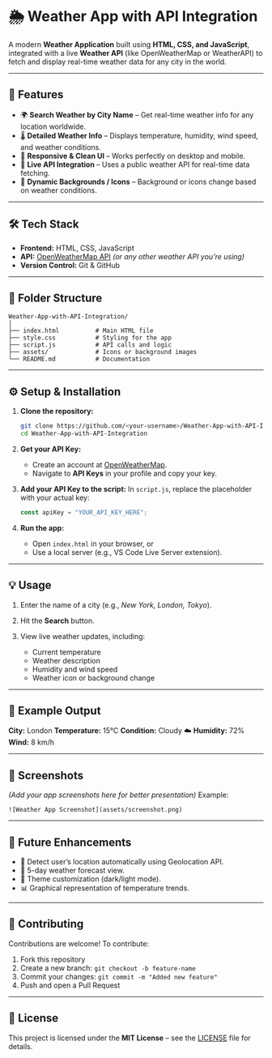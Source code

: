 # 🌦️ Weather App with API Integration

A modern **Weather Application** built using **HTML, CSS, and JavaScript**, integrated with a live **Weather API** (like OpenWeatherMap or WeatherAPI) to fetch and display real-time weather data for any city in the world.

---

## 🚀 Features

* 🌍 **Search Weather by City Name** – Get real-time weather info for any location worldwide.
* 🌡️ **Detailed Weather Info** – Displays temperature, humidity, wind speed, and weather conditions.
* 🎨 **Responsive & Clean UI** – Works perfectly on desktop and mobile.
* 📡 **Live API Integration** – Uses a public weather API for real-time data fetching.
* 🌅 **Dynamic Backgrounds / Icons** – Background or icons change based on weather conditions.           

---

## 🛠️ Tech Stack

* **Frontend:** HTML, CSS, JavaScript
* **API:** [OpenWeatherMap API](https://openweathermap.org/api) *(or any other weather API you’re using)*
* **Version Control:** Git & GitHub

---

## 🧩 Folder Structure

```
Weather-App-with-API-Integration/
│
├── index.html          # Main HTML file
├── style.css           # Styling for the app
├── script.js           # API calls and logic
├── assets/             # Icons or background images
└── README.md           # Documentation
```

---

## ⚙️ Setup & Installation

1. **Clone the repository:**

   ```bash
   git clone https://github.com/<your-username>/Weather-App-with-API-Integration.git
   cd Weather-App-with-API-Integration
   ```

2. **Get your API Key:**

   * Create an account at [OpenWeatherMap](https://openweathermap.org/).
   * Navigate to **API Keys** in your profile and copy your key.

3. **Add your API Key to the script:**
   In `script.js`, replace the placeholder with your actual key:

   ```javascript
   const apiKey = "YOUR_API_KEY_HERE";
   ```

4. **Run the app:**

   * Open `index.html` in your browser, or
   * Use a local server (e.g., VS Code Live Server extension).

---

## 💡 Usage

1. Enter the name of a city (e.g., *New York, London, Tokyo*).
2. Hit the **Search** button.
3. View live weather updates, including:

   * Current temperature
   * Weather description
   * Humidity and wind speed
   * Weather icon or background change

---

## 🧠 Example Output

**City:** London
**Temperature:** 15°C
**Condition:** Cloudy ☁️
**Humidity:** 72%
**Wind:** 8 km/h

---

## 📸 Screenshots

*(Add your app screenshots here for better presentation)*
Example:

```
![Weather App Screenshot](assets/screenshot.png)
```

---

## 🔮 Future Enhancements

* 📍 Detect user’s location automatically using Geolocation API.
* 📅 5-day weather forecast view.
* 🎨 Theme customization (dark/light mode).
* 📊 Graphical representation of temperature trends.

---

## 🤝 Contributing

Contributions are welcome!
To contribute:

1. Fork this repository
2. Create a new branch: `git checkout -b feature-name`
3. Commit your changes: `git commit -m "Added new feature"`
4. Push and open a Pull Request

---

## 🪪 License

This project is licensed under the **MIT License** – see the [LICENSE](LICENSE) file for details.
